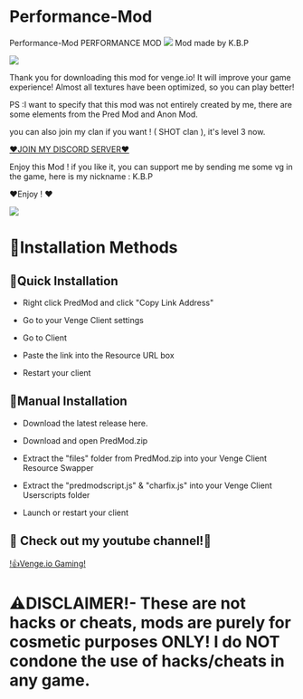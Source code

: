 # Performance-Mod

Performance-Mod
PERFORMANCE MOD
[![](https://cdn.discordapp.com/attachments/888752629780447242/894620135015464960/PERFORMANCE_Mod..jpg)]()
Mod made by K.B.P

[![](https://shields.io/github/downloads/KBPonVENGE/Performance-Mod/total)]()

Thank you for downloading this mod for venge.io! It will improve your game experience! Almost all textures have been optimized, so you can play better! 

PS  :I want to specify that this mod was not entirely created by me, there are some elements from the Pred Mod and Anon Mod.

you can also join my clan if you want ! ( SHOT clan ), it's level 3 now.

[❤️JOIN MY DISCORD SERVER❤️](https://discord.gg/WkqBjeCu5A)

Enjoy this Mod ! if you like it, you can support me by sending me some vg in the game, here is my nickname : K.B.P

❤️Enjoy ! ❤️

[![](https://cdn.discordapp.com/attachments/888752629780447242/894621258556272740/KBP.PNG)]()

# 📜Installation Methods

## 📜Quick Installation

- Right click PredMod and click "Copy Link Address"

- Go to your Venge Client settings

- Go to Client

- Paste the link into the Resource URL box

- Restart your client

## 📜Manual Installation

- Download the latest release here.

- Download and open PredMod.zip

- Extract the "files" folder from PredMod.zip into your Venge Client Resource Swapper

- Extract the "predmodscript.js" & "charfix.js" into your Venge Client Userscripts folder

- Launch or restart your client

 ## 🧐 Check out my youtube channel!🧐
 [!👍Venge.io Gaming!](https://www.youtube.com/channel/UC1NdZ3OOfG7lzoDbpSv74pQ/videos)
 

# ⚠️DISCLAIMER!- These are not hacks or cheats, mods are purely for cosmetic purposes ONLY! I do NOT condone the use of hacks/cheats in any game.
